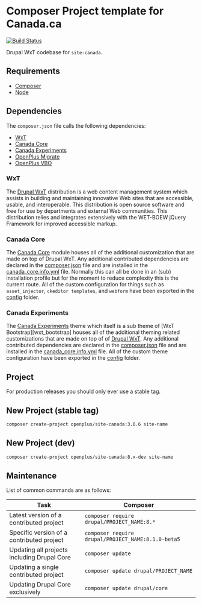 Composer Project template for Canada.ca
=======================================

[![Build Status][ci-badge]][ci]

Drupal WxT codebase for `site-canada`.

## Requirements

* [Composer][composer]
* [Node][node]

## Dependencies

The `composer.json` file calls the following dependencies:

* [WxT][wxt]
* [Canada Core][canada_core]
* [Canada Experiments][canada_experiments]
* [OpenPlus Migrate][openplus_migrate]
* [OpenPlus VBO][openplus_vbo]

### WxT

The [Drupal WxT][wxt] distribution is a web content management system which assists in building and maintaining innovative Web sites that are accessible, usable, and interoperable. This distribution is open source software and free for use by departments and external Web communities. This distribution relies and integrates extensively with the WET-BOEW jQuery Framework for improved accessible markup.

### Canada Core

The [Canada Core][canada_core] module houses all of the additional customization that are made on top of Drupal WxT. Any additional contributed dependencies are declared in the [composer.json][canada_core_composer] file and are installed in the [canada_core.info.yml][canada_core_info] file. Normally this can all be done in an (sub) installation profile but for the moment to reduce complexity this is the current route. All of the custom configuration for things such as `asset_injector`, `ckeditor templates`, and `webform` have been exported in the [config][canada_core_config] folder.

### Canada Experiments

The [Canada Experiments][canada_experiments] theme which itself is a sub theme of [WxT Bootstrap][wxt_bootstrap] houses all of the additional theming related customizations that are made on top of of [Drupal WxT][wxt]. Any additional contributed dependencies are declared in the [composer.json][canada_experiments_composer] file and are installed in the [canada_core.info.yml][canada_experiments_info] file. All of the custom theme configuration have been exported in the [config][canada_experiments_config] folder.

## Project

For production releases you should only ever use a stable tag.

## New Project (stable tag)

```sh
composer create-project openplus/site-canada:3.0.6 site-name
```

## New Project (dev)

```sh
composer create-project openplus/site-canada:8.x-dev site-name
```

## Maintenance

List of common commands are as follows:

| Task                                            | Composer                                               |
|-------------------------------------------------|--------------------------------------------------------|
| Latest version of a contributed project         | ```composer require drupal/PROJECT_NAME:8.*```         |
| Specific version of a contributed project       | ```composer require drupal/PROJECT_NAME:8.1.0-beta5``` |
| Updating all projects including Drupal Core     | ```composer update```                                  |
| Updating a single contributed project           | ```composer update drupal/PROJECT_NAME```              |
| Updating Drupal Core exclusively                | ```composer update drupal/core```                      |


[canada_core]:                  https://github.com/openplus/canada_core
[canada_core_composer]:         https://github.com/openplus/canada_core/blob/8.x-1.x/composer.json
[canada_core_info]:             https://github.com/openplus/canada_core/blob/8.x-1.x/canada_core.info.yml
[canada_core_config]:           https://github.com/openplus/canada_core/tree/8.x-1.x/config
[canada_experiments]:           https://github.com/openplus/canada_experiments
[canada_experiments_composer]:  https://github.com/openplus/canada_experiments/blob/8.x-1.x/composer.json
[canada_experiments_info]:      https://github.com/openplus/canada_experiments/blob/8.x-1.x/canada_core.info.yml
[canada_experiments_config]:    https://github.com/openplus/canada_experiments/tree/8.x-1.x/config
[ci]:                           https://travis-ci.com/openplus/site-canada
[ci-badge]:                     https://travis-ci.com/openplus/site-canada.svg?branch=8.x
[composer]:                     https://getcomposer.org
[node]:                         https://nodejs.org
[openplus_migrate]:             https://github.com/openplus/openplus_migrate
[openplus_vbo]:                 https://github.com/openplus/openplus_vbo
[wxt]:                          https://github.com/drupalwxt/wxt
